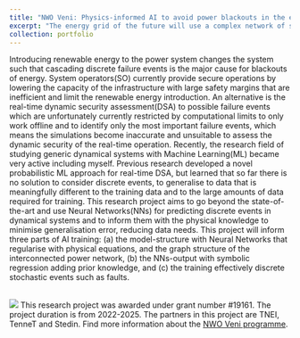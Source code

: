 ```yaml
---
title: "NWO Veni: Physics-informed AI to avoid power blackouts in the energy transition"
excerpt: "The energy grid of the future will use a complex network of small, sustainable energy sources, such as solar panels and wind turbines. Increased complexity will make the network vulnerable to disruptions, made still worse by the extreme weather events caused by far-reaching climate change. Sudden catastrophic power outages can take place that potentially last for months and span entire regions, with serious consequences for society. Effective countermeasures depend on understanding the causes of these blackouts quickly, thsi research uses artificial intelligence both to predict power outages and to identify and address effective solutions. By managing these risks, the research will help to accelerate the energy transition and protect society from the next pan-European power outage. <br/><img src='/images/Venischeme.jpg' style='width:50%;'>"
collection: portfolio
---
```


Introducing renewable energy to the power system changes the system such that cascading discrete failure events is the major cause for blackouts of energy. System operators(SO) currently provide secure operations by lowering the capacity of the infrastructure with large safety margins that are inefficient and limit the renewable energy introduction. An alternative is the real-time dynamic security assessment(DSA) to possible failure events which are unfortunately currently restricted by computational limits to only work offline and to identify only the most important failure events, which means the simulations become inaccurate and unsuitable to assess the dynamic security of the real-time operation. Recently, the research field of studying generic dynamical systems with Machine Learning(ML) became very active including myself. Previous research developed a novel probabilistic ML approach for real-time DSA, but learned that so far there is no solution to consider discrete events, to generalise to data that is meaningfully different to the training data and to the large amounts of data required for training. This research project aims to go beyond the state-of-the-art and use Neural Networks(NNs) for predicting discrete events in dynamical systems and to inform them with the physical knowledge to minimise generalisation error, reducing data needs. This project will inform three parts of AI training: (a) the model-structure with Neural Networks that regularise with physical equations, and the graph structure of the interconnected power network, (b) the NNs-output with symbolic regression adding prior knowledge, and (c) the training effectively discrete stochastic events such as faults. 

<br/><img src='/images/Venischeme.jpg'>
This research project was awarded under grant number #19161. The project duration is from 2022-2025. The partners in this project are TNEI, TenneT and Stedin. Find more information about the [NWO Veni programme](https://www.nwo.nl/onderzoeksprogrammas/nwo-talentprogramma).